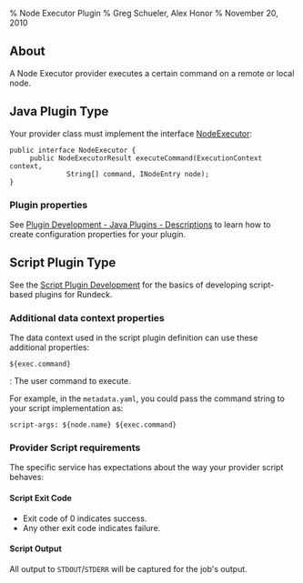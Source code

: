 % Node Executor Plugin
% Greg Schueler, Alex Honor
% November 20, 2010

## About

A Node Executor provider executes a certain command on a remote or 
local node.

## Java Plugin Type

Your provider class must implement the interface
[NodeExecutor](javadoc/com/dtolabs/rundeck/core/execution/service/NodeExecutor.html):

~~~~~ {.java}
public interface NodeExecutor {
     public NodeExecutorResult executeCommand(ExecutionContext context, 
              String[] command, INodeEntry node);
}
~~~~~~~~~

### Plugin properties

See [Plugin Development - Java Plugins - Descriptions](plugin-development.html#plugin-descriptions)
to learn how to create configuration properties for your plugin.


## Script Plugin Type

See the [Script Plugin Development](plugin-development.html#script-plugin-development) 
for the basics of developing script-based plugins for Rundeck.

### Additional data context properties

The data context used in the script plugin definition can use these additional properties:

`${exec.command}`

  : The user command to execute.

For example, in the `metadata.yaml`, you could pass the command string to your script implementation as:

    script-args: ${node.name} ${exec.command}

### Provider Script requirements

The specific service has expectations about the way your provider script behaves:

#### Script Exit Code

* Exit code of 0 indicates success.
* Any other exit code indicates failure.

#### Script Output

All output to `STDOUT`/`STDERR` will be captured for the job's output.


